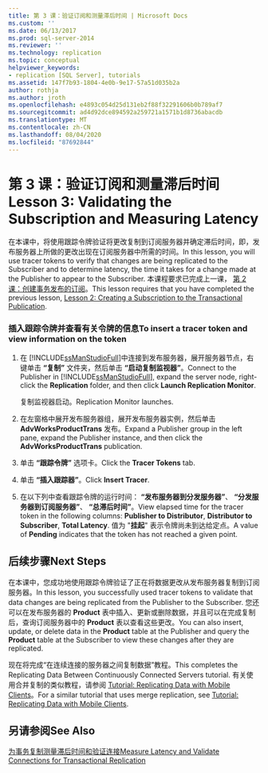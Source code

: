 ```yaml
---
title: 第 3 课：验证订阅和测量滞后时间 | Microsoft Docs
ms.custom: ''
ms.date: 06/13/2017
ms.prod: sql-server-2014
ms.reviewer: ''
ms.technology: replication
ms.topic: conceptual
helpviewer_keywords:
- replication [SQL Server], tutorials
ms.assetid: 147f7b93-1804-4e0b-9e17-57a51d035b2a
author: rothja
ms.author: jroth
ms.openlocfilehash: e4893c054d25d131eb2f88f32291606b0b789af7
ms.sourcegitcommit: ad4d92dce894592a259721a1571b1d8736abacdb
ms.translationtype: MT
ms.contentlocale: zh-CN
ms.lasthandoff: 08/04/2020
ms.locfileid: "87692844"
---
```

# <a name="lesson-3-validating-the-subscription-and-measuring-latency"></a><span data-ttu-id="7604d-102">第 3 课：验证订阅和测量滞后时间</span><span class="sxs-lookup"><span data-stu-id="7604d-102">Lesson 3: Validating the Subscription and Measuring Latency</span></span>
  <span data-ttu-id="7604d-103">在本课中，将使用跟踪令牌验证将更改复制到订阅服务器并确定滞后时间，即，发布服务器上所做的更改出现在订阅服务器中所需的时间。</span><span class="sxs-lookup"><span data-stu-id="7604d-103">In this lesson, you will use tracer tokens to verify that changes are being replicated to the Subscriber and to determine latency, the time it takes for a change made at the Publisher to appear to the Subscriber.</span></span> <span data-ttu-id="7604d-104">本课程要求已完成上一课， [第 2 课：创建事务发布的订阅](lesson-2-creating-a-subscription-to-the-transactional-publication.md)。</span><span class="sxs-lookup"><span data-stu-id="7604d-104">This lesson requires that you have completed the previous lesson, [Lesson 2: Creating a Subscription to the Transactional Publication](lesson-2-creating-a-subscription-to-the-transactional-publication.md).</span></span>  
  
### <a name="to-insert-a-tracer-token-and-view-information-on-the-token"></a><span data-ttu-id="7604d-105">插入跟踪令牌并查看有关令牌的信息</span><span class="sxs-lookup"><span data-stu-id="7604d-105">To insert a tracer token and view information on the token</span></span>  
  
1.  <span data-ttu-id="7604d-106">在 [!INCLUDE[ssManStudioFull](../../includes/ssmanstudiofull-md.md)]中连接到发布服务器，展开服务器节点，右键单击 **“复制”** 文件夹，然后单击 **“启动复制监视器”**。</span><span class="sxs-lookup"><span data-stu-id="7604d-106">Connect to the Publisher in [!INCLUDE[ssManStudioFull](../../includes/ssmanstudiofull-md.md)], expand the server node, right-click the **Replication** folder, and then click **Launch Replication Monitor**.</span></span>  
  
     <span data-ttu-id="7604d-107">复制监视器启动。</span><span class="sxs-lookup"><span data-stu-id="7604d-107">Replication Monitor launches.</span></span>  
  
2.  <span data-ttu-id="7604d-108">在左窗格中展开发布服务器组，展开发布服务器实例，然后单击 **AdvWorksProductTrans** 发布。</span><span class="sxs-lookup"><span data-stu-id="7604d-108">Expand a Publisher group in the left pane, expand the Publisher instance, and then click the **AdvWorksProductTrans** publication.</span></span>  
  
3.  <span data-ttu-id="7604d-109">单击 **“跟踪令牌”** 选项卡。</span><span class="sxs-lookup"><span data-stu-id="7604d-109">Click the **Tracer Tokens** tab.</span></span>  
  
4.  <span data-ttu-id="7604d-110">单击 **“插入跟踪器”**。</span><span class="sxs-lookup"><span data-stu-id="7604d-110">Click **Insert Tracer**.</span></span>  
  
5.  <span data-ttu-id="7604d-111">在以下列中查看跟踪令牌的运行时间： **“发布服务器到分发服务器”**、 **“分发服务器到订阅服务器”**、 **“总滞后时间”**。</span><span class="sxs-lookup"><span data-stu-id="7604d-111">View elapsed time for the tracer token in the following columns: **Publisher to Distributor**, **Distributor to Subscriber**, **Total Latency**.</span></span> <span data-ttu-id="7604d-112">值为 "**挂起**" 表示令牌尚未到达给定点。</span><span class="sxs-lookup"><span data-stu-id="7604d-112">A value of **Pending** indicates that the token has not reached a given point.</span></span>  
  
## <a name="next-steps"></a><span data-ttu-id="7604d-113">后续步骤</span><span class="sxs-lookup"><span data-stu-id="7604d-113">Next Steps</span></span>  
 <span data-ttu-id="7604d-114">在本课中，您成功地使用跟踪令牌验证了正在将数据更改从发布服务器复制到订阅服务器。</span><span class="sxs-lookup"><span data-stu-id="7604d-114">In this lesson, you successfully used tracer tokens to validate that data changes are being replicated from the Publisher to the Subscriber.</span></span> <span data-ttu-id="7604d-115">您还可以在发布服务器的 **Product** 表中插入、更新或删除数据，并且可以在完成复制后，查询订阅服务器中的 **Product** 表以查看这些更改。</span><span class="sxs-lookup"><span data-stu-id="7604d-115">You can also insert, update, or delete data in the **Product** table at the Publisher and query the **Product** table at the Subscriber to view these changes after they are replicated.</span></span>  
  
 <span data-ttu-id="7604d-116">现在将完成“在连续连接的服务器之间复制数据”教程。</span><span class="sxs-lookup"><span data-stu-id="7604d-116">This completes the Replicating Data Between Continuously Connected Servers tutorial.</span></span> <span data-ttu-id="7604d-117">有关使用合并复制的类似教程，请参阅 [Tutorial: Replicating Data with Mobile Clients](tutorial-replicating-data-with-mobile-clients.md)。</span><span class="sxs-lookup"><span data-stu-id="7604d-117">For a similar tutorial that uses merge replication, see [Tutorial: Replicating Data with Mobile Clients](tutorial-replicating-data-with-mobile-clients.md).</span></span>  
  
## <a name="see-also"></a><span data-ttu-id="7604d-118">另请参阅</span><span class="sxs-lookup"><span data-stu-id="7604d-118">See Also</span></span>  
 [<span data-ttu-id="7604d-119">为事务复制测量滞后时间和验证连接</span><span class="sxs-lookup"><span data-stu-id="7604d-119">Measure Latency and Validate Connections for Transactional Replication</span></span>](monitor/measure-latency-and-validate-connections-for-transactional-replication.md)  
  
  

